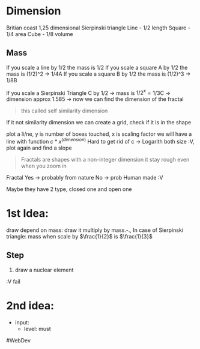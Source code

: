 # Dimension
Britian coast 1,25 dimensional
Sierpinski triangle
Line - 1/2 length
Square - 1/4 area
Cube - 1/8 volume
## Mass
If you scale a line by 1/2 the mass is 1/2
If you scale a square A by 1/2 the mass is (1/2)^2 -> 1/4A
If you scale a square B by 1/2 the mass is (1/2)^3 -> 1/8B

If you scale a Sierpinski Triangle C by 1/2 -> mass is $1/2^x$$=1/3$C -> dimension approx 1.585
-> now we can find the dimension of the fractal
> this called self similarity dimension

If it not similarity dimension we can create a grid, check if it is in the shape

plot a li/ne, y is number of boxes touched, x is scaling factor
	 we will have a line  with function $c*x^(dimension)$
		Hard to get rid of c ->
			Logarith both size :V, plot again and find a slope

> Fractals are shapes with a non-integer dimension
> it stay rough even when you zoom in

Fractal
	Yes -> probably from nature
	No -> prob Human made :V

Maybe they have 2 type, closed one and open one
# 1st Idea:
draw depend on mass:
draw it multiply by mass.-.,
In case of Sierpinski triangle: mass when scale by $\frac{1}{2}$ is $\frac{1}{3}$ 
## Step
1. draw a nuclear element

:V fail
# 2nd idea:
- input: 
	- level: must

#WebDev 
